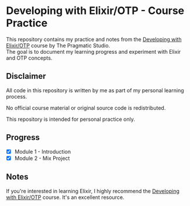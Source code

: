# Developing with Elixir/OTP - Course Practice

This repository contains my practice and notes from the [Developing with Elixir/OTP](https://pragmaticstudio.com/elixir) course by The Pragmatic Studio.  
The goal is to document my learning progress and experiment with Elixir and OTP concepts.

## Disclaimer

All code in this repository is written by me as part of my personal learning process.

No official course material or original source code is redistributed.

This repository is intended for personal practice only.

## Progress

- [x] Module 1 - Introduction
- [x] Module 2 - Mix Project

## Notes

If you're interested in learning Elixir, I highly recommend the [Developing with Elixir/OTP](https://pragmaticstudio.com/elixir) course. It's an excellent resource.
